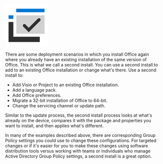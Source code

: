 ![checkmark icon](../media/checkmark-icon.png)

There are some deployment scenarios in which you install Office again where you already have an existing installation of the same version of Office. This is what we call a second install. You can use a second install to add to an existing Office installation or change what's there. Use a second install to:

- Add Visio or Project to an existing Office installation.
- Add a language pack.
- Add Office preferences.
- Migrate a 32-bit installation of Office to 64-bit.
- Change the servicing channel or update path.

Similar to the update process, the second install process looks at what's already on the device, compares it with the package and properties you want to install, and then applies what's different.

In many of the examples described above, there are corresponding Group Policy settings you could use to change these configurations. For targeted changes or if it's easier for you to make these changes using software distribution tools versus working with teams or individuals who manage Active Directory Group Policy settings, a second install is a great option.
